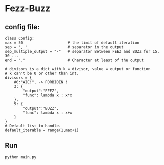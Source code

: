 # Fezz-Buzz

## config file:

    class Config:
    max = 50                    # the limit of default iteration 
    sep = ', '                  # separator in the output
    sep_multiple_output = "-"   # separator Between FEEZ and BUZZ for 15, 30 ... 
    end = "."                   # Character at least of the output
    
    # divisors is a dict with k = divisor, value = output or function
    # k can't be 0 or other than int.
    divisors = {
        #0:"AIE!", -> FORBIDEN !
        3: {
            "output":"FEEZ",
            "func": lambda x : x*x
        },
        5: {
            "output":"BUZZ",
            "func": lambda x : x+x
        }
    }
    # Default list to handle.
    default_iterable = range(1,max+1)

## Run

    python main.py